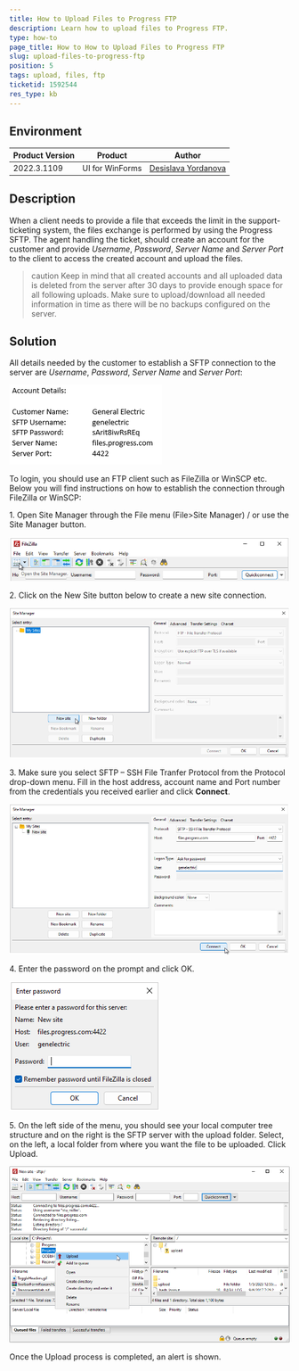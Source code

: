 ```yaml
---
title: How to Upload Files to Progress FTP
description: Learn how to upload files to Progress FTP. 
type: how-to
page_title: How to How to Upload Files to Progress FTP
slug: upload-files-to-progress-ftp
position: 5
tags: upload, files, ftp
ticketid: 1592544
res_type: kb
---
```



## Environment
|Product Version|Product|Author|
|----|----|----|
|2022.3.1109|UI for WinForms|[Desislava Yordanova](https://www.telerik.com/blogs/author/desislava-yordanova)|

## Description

When a client needs to provide a file that exceeds the limit in the support-ticketing system, the files exchange is performed by using the Progress SFTP. The agent handling the ticket, should create an account for the customer and provide *Username*, *Password*, *Server Name* and *Server Port* to the client to access the created account and upload the files.

>caution Keep in mind that all created accounts and all uploaded data is deleted from the server after 30 days to provide enough space for all following uploads. Make sure to upload/download all needed information in time as there will be no backups configured on the server.

## Solution

All details needed by the customer to establish a SFTP connection to the server are *Username*, *Password*, *Server Name* and *Server Port*:

![upload-files-to-progress-ftp 001](images/upload-files-to-progress-ftp001.png) 

To login, you should use an FTP client such as FileZilla or WinSCP etc. Below you will find instructions on how to establish the connection through FileZilla or WinSCP:

1\. Open Site Manager through the File menu (File>Site Manager) / or use the Site Manager button.

![upload-files-to-progress-ftp 002](images/upload-files-to-progress-ftp002.png) 

2\. Click on the New Site button below to create a new site connection.

![upload-files-to-progress-ftp 003](images/upload-files-to-progress-ftp003.png) 

3\. Make sure you select SFTP – SSH File Tranfer Protocol from the Protocol drop-down menu. Fill in the host address, account name and Port number from the credentials you received earlier and click **Connect**.

![upload-files-to-progress-ftp 004](images/upload-files-to-progress-ftp004.png) 

4\. Enter the password on the prompt and click OK.

![upload-files-to-progress-ftp 005](images/upload-files-to-progress-ftp005.png) 

5\. On the left side of the menu, you should see your local computer tree structure and on the right is the SFTP server with the upload folder. Select, on the left, a local folder from where you want the file to be uploaded. Click Upload.

![upload-files-to-progress-ftp 006](images/upload-files-to-progress-ftp006.png) 

Once the Upload process is completed, an alert is shown.

 



 

